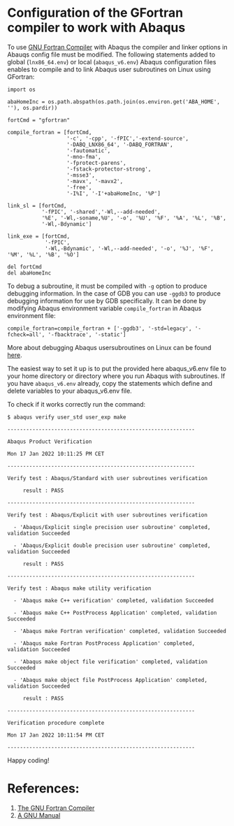 # Configuration of the GFortran compiler to work with Abaqus
To use [GNU Fortran Compiler](https://gcc.gnu.org/fortran/) with Abaqus the compiler and linker options in Abauqs config file must be modified. The following statements added to global (`lnx86_64.env`) or local (`abaqus_v6.env`) Abaqus configuration files enables to compile and to link Abaqus user subroutines on Linux using GFortran:

```
import os

abaHomeInc = os.path.abspath(os.path.join(os.environ.get('ABA_HOME', ''), os.pardir))

fortCmd = "gfortran"

compile_fortran = [fortCmd,
                   '-c', '-cpp', '-fPIC','-extend-source',
                   '-DABQ_LNX86_64', '-DABQ_FORTRAN',
                   '-fautomatic',
                   '-mno-fma', 
                   '-fprotect-parens',
                   '-fstack-protector-strong',
                   '-msse3',
                   '-mavx', '-mavx2',
                   '-free',
                   '-I%I', '-I'+abaHomeInc, '%P']

link_sl = [fortCmd,
           '-fPIC', '-shared','-Wl,--add-needed', 
           '%E', '-Wl,-soname,%U', '-o', '%U', '%F', '%A', '%L', '%B',
           '-Wl,-Bdynamic']

link_exe = [fortCmd,
            '-fPIC',
            '-Wl,-Bdynamic', '-Wl,--add-needed', '-o', '%J', '%F', '%M', '%L', '%B', '%O']

del fortCmd
del abaHomeInc
```

To debug a subroutine, it must be compiled with `-g` option to produce debugging information. In the case of GDB you can use `-ggdb3` to produce debugging information for use by GDB specifically. It can be done by modifying Abaqus environment variable `compile_fortran` in Abaqus environment file:
```
compile_fortran=compile_fortran + ['-ggdb3', '-std=legacy', '-fcheck=all', '-fbacktrace', '-static']
```
More about debugging Abaqus usersubroutines on Linux can be found [here](https://www.linkedin.com/pulse/debugger-abaqus-user-subroutines-marcin-wierszycki).

The easiest way to set it up is to put the provided here abaqus_v6.env file to your home directory or directory where you run Abaqus with subroutines. If you have `abaqus_v6.env` already, copy the statements which define and delete variables to your abaqus_v6.env file.

To check if it works correctly run the command:
```
$ abaqus verify user_std user_exp make

------------------------------------------------------------

Abaqus Product Verification

Mon 17 Jan 2022 10:11:25 PM CET

------------------------------------------------------------

Verify test : Abaqus/Standard with user subroutines verification

     result : PASS

------------------------------------------------------------

Verify test : Abaqus/Explicit with user subroutines verification

  - 'Abaqus/Explicit single precision user subroutine' completed, validation Succeeded

  - 'Abaqus/Explicit double precision user subroutine' completed, validation Succeeded

     result : PASS

------------------------------------------------------------

Verify test : Abaqus make utility verification

  - 'Abaqus make C++ verification' completed, validation Succeeded

  - 'Abaqus make C++ PostProcess Application' completed, validation Succeeded

  - 'Abaqus make Fortran verification' completed, validation Succeeded

  - 'Abaqus make Fortran PostProcess Application' completed, validation Succeeded

  - 'Abaqus make object file verification' completed, validation Succeeded

  - 'Abaqus make object file PostProcess Application' completed, validation Succeeded

     result : PASS

------------------------------------------------------------

Verification procedure complete

Mon 17 Jan 2022 10:11:54 PM CET

------------------------------------------------------------

```

Happy coding!

# References:
1. [The GNU Fortran Compiler]()
2. [A GNU Manual ]()
